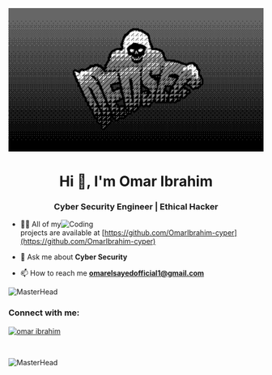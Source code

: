 ![MasterHead](https://github.com/OmarIbrahim-cyper/OmarIbrahim-cyper/blob/main/ec18fe47393655.5878dc40e26b6.gif)
<h1 align="center">Hi 👋, I'm Omar Ibrahim</h1>
<h3 align="center">Cyber Security Engineer | Ethical Hacker</h3>
<img align="right" alt="Coding" width="400" src="https://media.tenor.com/rePDfDWO3XoAAAAd/hacking.gif">
<p align="left">

- 👨‍💻 All of my projects are available at [https://github.com/OmarIbrahim-cyper](https://github.com/OmarIbrahim-cyper)

- 💬 Ask me about **Cyber Security**

- 📫 How to reach me **omarelsayedofficial1@gmail.com**

![MasterHead](https://mir-s3-cdn-cf.behance.net/project_modules/1400_opt_1/8b7a2347393655.58823b47daed0.gif)
<h3 align="left">Connect with me:</h3>
<p align="left">
<a href="https://www.linkedin.com/in/omar-ibrahim-engineeer" target="blank"><img align="center" src="https://raw.githubusercontent.com/rahuldkjain/github-profile-readme-generator/master/src/images/icons/Social/linked-in-alt.svg" alt="omar ibrahim" height="30" width="40" /></a>


<div align="left">
</div>


<br clear="both">


![MasterHead](https://mir-s3-cdn-cf.behance.net/project_modules/1400_opt_1/44dc1f47393655.58823b49e737b.gif)
